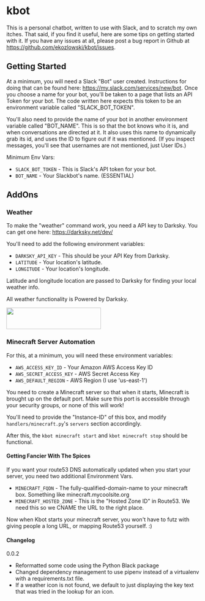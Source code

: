 kbot
====

This is a personal chatbot, written to use with Slack, and to scratch my own itches.  That said, if you find it useful,
here are some tips on getting started with it.  If you have any issues at all, please post a bug report in Github at 
https://github.com/ekozlowski/kbot/issues.

Getting Started
----------------

At a minimum, you will need a Slack "Bot" user created.  Instructions for doing that can be found here:
https://my.slack.com/services/new/bot.  Once you choose a name for your bot, you'll be taken to a page that lists an 
API Token for your bot.  The code written here expects this token to be an environment variable called "SLACK_BOT_TOKEN".

You'll also need to provide the name of your bot in another environment variable called "BOT_NAME".  This is so that the
bot knows who it is, and when conversations are directed at it.  It also uses this name to dynamically grab its id, and 
uses the ID to figure out if it was mentioned.  (If you inspect messages, you'll see that usernames are not mentioned,
just User IDs.)

Minimum Env Vars:

- `SLACK_BOT_TOKEN` - This is Slack's API token for your bot.
- `BOT_NAME` - Your Slackbot's name.  (ESSENTIAL)

AddOns
------

### Weather

To make the "weather" command work, you need a API key to Darksky.  You can get one here:  https://darksky.net/dev/

You'll need to add the following environment variables:

- `DARKSKY_API_KEY` - This should be your API Key from Darksky.
- `LATITUDE` - Your location's latitude.
- `LONGITUDE` - Your location's longitude.

Latitude and longitude location are passed to Darksky for finding your local weather info.

All weather functionality is Powered by Darksky.

<a href="https://darksky.net/poweredby/"><img src="https://darksky.net/dev/img/attribution/poweredby-oneline.png" width="247px" height="56px"></a>

### Minecraft Server Automation

For this, at a minimum, you will need these environment variables:

- `AWS_ACCESS_KEY_ID` - Your Amazon AWS Access Key ID
- `AWS_SECRET_ACCESS_KEY` - AWS Secret Access Key
- `AWS_DEFAULT_REGION` - AWS Region (I use 'us-east-1')

You need to create a Minecraft server so that when it starts, Minecraft is brought up on the default port.  Make sure this port is accessible through your security groups, or none of this will work!

You'll need to provide the "Instance-ID" of this box, and modify `handlers/minecraft.py`'s `servers` section accordingly.

After this, the `kbot minecraft start` and `kbot minecraft stop` should be functional.

#### Getting Fancier With The Spices

If you want your route53 DNS automatically updated when you start your server, you need two additional Environment Vars.

- `MINECRAFT_FQDN` - The fully-qualified-domain-name to your minecraft box.  Something like minecraft.mycoolsite.org
- `MINECRAFT_HOSTED_ZONE` - This is the "Hosted Zone ID" in Route53.  We need this so we CNAME the URL to the right place.

Now when Kbot starts your minecraft server, you won't have to futz with giving people a long URL, or mapping Route53 yourself. :)

#### Changelog

0.0.2
- Reformatted some code using the Python Black package
- Changed dependency management to use pipenv instead of a virtualenv with a 
requirements.txt file.
- If a weather icon is not found, we default to just displaying the key text
that was tried in the lookup for an icon.